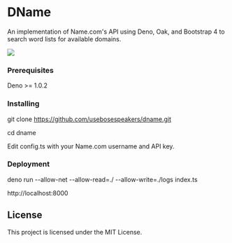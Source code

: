 # DName

An implementation of Name.com's API using Deno, Oak, and Bootstrap 4 to search word lists for available domains.

![](https://imgur.com/JAHC0BT.png)

### Prerequisites

Deno >= 1.0.2

### Installing

git clone https://github.com/usebosespeakers/dname.git

cd dname

Edit config.ts with your Name.com username and API key.

### Deployment

deno run --allow-net --allow-read=./ --allow-write=./logs index.ts

http://localhost:8000 

## License

This project is licensed under the MIT License.
